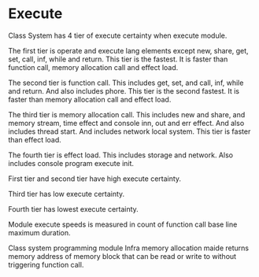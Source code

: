 # Execute

Class System has 4 tier of execute certainty when execute module.

The first tier is operate and execute lang elements except new, share, get, set, call, inf, while and return.
This tier is the fastest. It is faster than function call, memory allocation call and effect load.

The second tier is function call. This includes get, set, and call, inf, while and return.
And also includes phore.
This tier is the second fastest. It is faster than memory allocation call and effect load.

The third tier is memory allocation call. This includes new and share, and memory stream, time effect and console inn, out and err effect.
And also includes thread start. And includes network local system.
This tier is faster than effect load.

The fourth tier is effect load. This includes storage and network. Also includes console program execute init.

First tier and second tier have high execute certainty.

Third tier has low execute certainty.

Fourth tier has lowest execute certainty.

Module execute speeds is measured in count of function call base line maximum duration.

Class system programming module Infra memory allocation maide returns
memory address of memory block that can be read or write to without triggering function call.